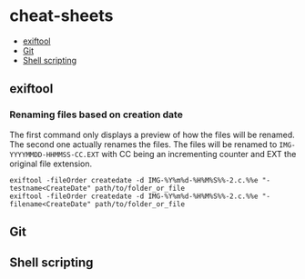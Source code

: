 # cheat-sheets
- [exiftool](https://github.com/luksi93/cheat-sheets/blob/master/README.md#exiftool)
- [Git](https://github.com/luksi93/cheat-sheets/blob/master/README.md#Git)
- [Shell scripting](https://github.com/luksi93/cheat-sheets/blob/master/README.md#Shell-scripting)
## exiftool
### Renaming files based on creation date
The first command only displays a preview of how the files will be renamed. The second one actually renames the files.
The files will be renamed to `IMG-YYYYMMDD-HHMMSS-CC.EXT` with CC being an incrementing counter and EXT the original file extension.
```
exiftool -fileOrder createdate -d IMG-%Y%m%d-%H%M%S%%-2.c.%%e "-testname<CreateDate" path/to/folder_or_file
exiftool -fileOrder createdate -d IMG-%Y%m%d-%H%M%S%%-2.c.%%e "-filename<CreateDate" path/to/folder_or_file
```
## Git
## Shell scripting
